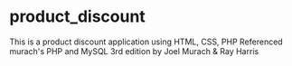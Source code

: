 # product_discount
This is a product discount application using HTML, CSS, PHP
Referenced murach's PHP and MySQL 3rd edition by Joel Murach & Ray Harris
